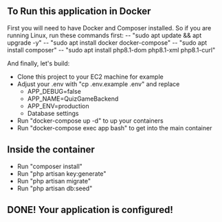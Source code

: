 ## To Run this application in Docker

First you will need to have Docker and Composer installed.
So if you are running Linux, run these commands first:
    -- "sudo apt update && apt upgrade -y"
    -- "sudo apt install docker docker-compose"
    -- "sudo apt install composer"
    -- "sudo apt install php8.1-dom php8.1-xml php8.1-curl"
    
And finally, let's build:
- Clone this project to your EC2 machine for example
- Adjust your .env with "cp .env.example .env" and replace 
    - APP_DEBUG=false
    - APP_NAME=QuizGameBackend
    - APP_ENV=production
    - Database settings
- Run "docker-compose up -d" to up your containers
- Run "docker-compose exec app bash" to get into the main container

## Inside the container

- Run "composer install"
- Run "php artisan key:generate"
- Run "php artisan migrate"
- Run "php artisan db:seed"

## DONE! Your application is configured!
